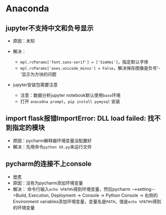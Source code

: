 # Anaconda

## jupyter不支持中文和负号显示

- 原因：未知
- 解决：
  - `mpl.rcParams['font.sans-serif'] = ['SimHei']`，指定默认字体
  - `mpl.rcParams['axes.unicode_minus'] = False`，解决保存图像是负号'-'显示为方块的问题

- jupyter安装包需要注意
  - 注意：数据分析jupyter notebook默认使用`base`环境
  - 打开 `anacodna prompt`，`pip install pymysql` 安装

## import flask报错ImportError: DLL load failed: 找不到指定的模块

- 原因：pycharm解释器环境变量没配置好
- 解决：先用命令`python XX.py`来运行文件

## pycharm的连接不上console

- [参考](https://stackoverflow.com/questions/54175042/python-3-7-anaconda-environment-import-ssl-dll-load-fail-error)
- 原因：没有为pycharm添加环境变量
- 解决： 命令行输入`echo %PATH%`得到环境变量，然后pycharm -->setting-->Build, Execution, Deployment -> Console -> Python Console -> 右侧的Environment variables添加环境变量，变量名是`PATH`，值是`echo %PATH%`得到的环境变量
